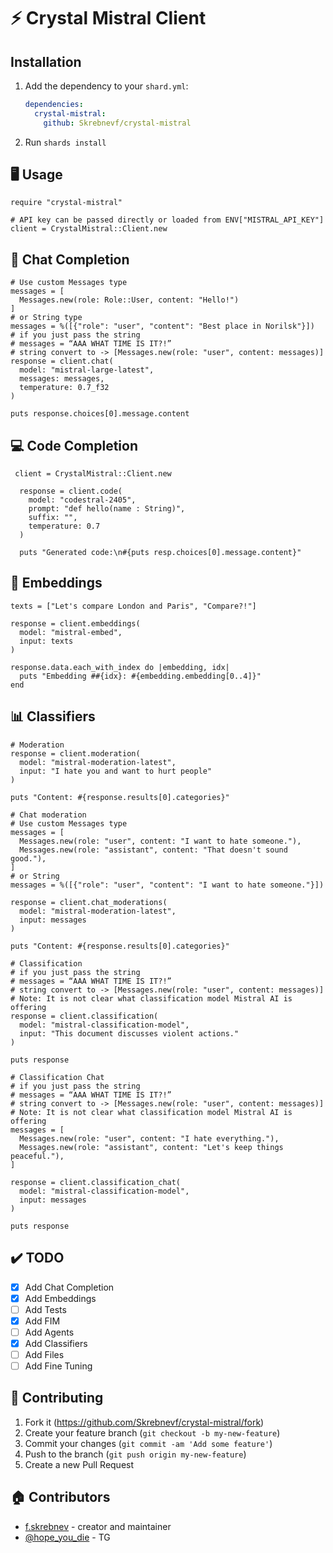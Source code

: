 # ⚡ Crystal Mistral Client

## Installation

1. Add the dependency to your `shard.yml`:

   ```yaml
   dependencies:
     crystal-mistral:
       github: Skrebnevf/crystal-mistral
   ```

2. Run `shards install`

## 🖥️ Usage

```crystal
require "crystal-mistral"

# API key can be passed directly or loaded from ENV["MISTRAL_API_KEY"]
client = CrystalMistral::Client.new
```

## 💬 Chat Completion

```crystal
# Use custom Messages type
messages = [
  Messages.new(role: Role::User, content: "Hello!")
]
# or String type
messages = %([{"role": "user", "content": "Best place in Norilsk"}])
# if you just pass the string
# messages = “AAA WHAT TIME IS IT?!”
# string convert to -> [Messages.new(role: "user", content: messages)]
response = client.chat(
  model: "mistral-large-latest",
  messages: messages,
  temperature: 0.7_f32
)

puts response.choices[0].message.content
```

## 💻 Code Completion

```crystal
 client = CrystalMistral::Client.new

  response = client.code(
    model: "codestral-2405",
    prompt: "def hello(name : String)",
    suffix: "",
    temperature: 0.7
  )

  puts "Generated code:\n#{puts resp.choices[0].message.content}"
```

## 🧠 Embeddings

```crystal
texts = ["Let's compare London and Paris", "Compare?!"]

response = client.embeddings(
  model: "mistral-embed",
  input: texts
)

response.data.each_with_index do |embedding, idx|
  puts "Embedding ##{idx}: #{embedding.embedding[0..4]}"
end
```

## 📊 Classifiers

```crystal
# Moderation
response = client.moderation(
  model: "mistral-moderation-latest",
  input: "I hate you and want to hurt people"
)

puts "Content: #{response.results[0].categories}"

# Chat moderation
# Use custom Messages type
messages = [
  Messages.new(role: "user", content: "I want to hate someone."),
  Messages.new(role: "assistant", content: "That doesn't sound good."),
]
# or String
messages = %([{"role": "user", "content": "I want to hate someone."}])

response = client.chat_moderations(
  model: "mistral-moderation-latest",
  input: messages
)

puts "Content: #{response.results[0].categories}"

# Classification
# if you just pass the string
# messages = “AAA WHAT TIME IS IT?!”
# string convert to -> [Messages.new(role: "user", content: messages)]
# Note: It is not clear what classification model Mistral AI is offering
response = client.classification(
  model: "mistral-classification-model",
  input: "This document discusses violent actions."
)

puts response

# Classification Chat
# if you just pass the string
# messages = “AAA WHAT TIME IS IT?!”
# string convert to -> [Messages.new(role: "user", content: messages)]
# Note: It is not clear what classification model Mistral AI is offering
messages = [
  Messages.new(role: "user", content: "I hate everything."),
  Messages.new(role: "assistant", content: "Let's keep things peaceful."),
]

response = client.classification_chat(
  model: "mistral-classification-model",
  input: messages
)

puts response
```

## ✔️ TODO

- [x] Add Chat Completion
- [x] Add Embeddings
- [ ] Add Tests
- [x] Add FIM
- [ ] Add Agents
- [x] Add Classifiers
- [ ] Add Files
- [ ] Add Fine Tuning

## 🤝 Contributing

1. Fork it (<https://github.com/Skrebnevf/crystal-mistral/fork>)
2. Create your feature branch (`git checkout -b my-new-feature`)
3. Commit your changes (`git commit -am 'Add some feature'`)
4. Push to the branch (`git push origin my-new-feature`)
5. Create a new Pull Request

## 🏠 Contributors

- [f.skrebnev](https://github.com/Skrebnevf) - creator and maintainer
- [@hope_you_die](https://t.me/hope_you_die) - TG
